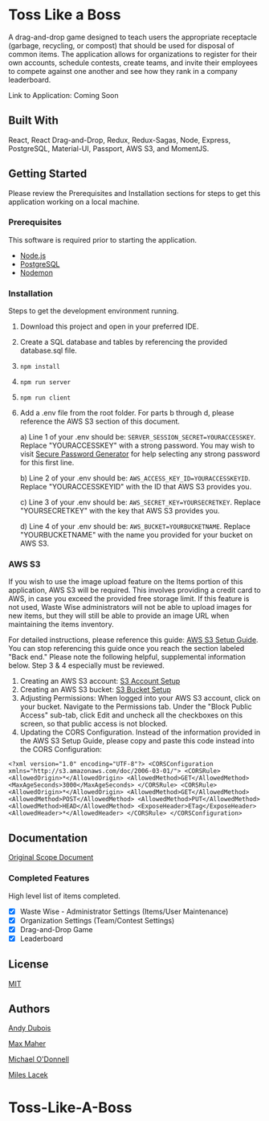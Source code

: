 # Toss Like a Boss

A drag-and-drop game designed to teach users the appropriate receptacle (garbage, recycling, or compost) that should be used for disposal of common items.  The application allows for organizations to register for their own accounts, schedule contests, create teams, and invite their employees to compete against one another and see how they rank in a company leaderboard.

Link to Application: Coming Soon

## Built With

React, React Drag-and-Drop, Redux, Redux-Sagas, Node, Express, PostgreSQL, Material-UI, Passport, AWS S3, and MomentJS.

## Getting Started

Please review the Prerequisites and Installation sections for steps to get this application working on a local machine.

### Prerequisites

This software is required prior to starting the application.

- [Node.js](https://nodejs.org/en/)
- [PostgreSQL](https://www.postgresql.org/)
- [Nodemon](https://nodemon.io/)

### Installation

Steps to get the development environment running.

1) Download this project and open in your preferred IDE.
2) Create a SQL database and tables by referencing the provided database.sql file.
3) `npm install`
4) `npm run server`
5) `npm run client`
6)  Add a .env file from the root folder.  For parts b through d, please reference the AWS S3 section of this document.
    
    a) Line 1 of your .env should be: `SERVER_SESSION_SECRET=YOURACCESSKEY`.  Replace "YOURACCESSKEY" with a strong password.  You may wish to visit [Secure Password Generator](https://passwordsgenerator.net/) for help selecting any strong password for this first line.
   
    b) Line 2 of your .env should be: `AWS_ACCESS_KEY_ID=YOURACCESSKEYID`.  Replace "YOURACCESSKEYID" with the ID that AWS S3 provides you.
    
    c) Line 3 of your .env should be: `AWS_SECRET_KEY=YOURSECRETKEY`.  Replace "YOURSECRETKEY" with the key that AWS S3 provides you.
   
    d) Line 4 of your .env should be: `AWS_BUCKET=YOURBUCKETNAME`.  Replace "YOURBUCKETNAME" with the name you provided for your bucket on AWS S3.

### AWS S3

If you wish to use the image upload feature on the Items portion of this application, AWS S3 will be required.  This involves providing a credit card to AWS, in case you exceed the provided free storage limit.  If this feature is not used, Waste Wise administrators will not be able to upload images for new items, but they will still be able to provide an image URL when maintaining the items inventory.

For detailed instructions, please reference this guide: [AWS S3 Setup Guide](https://medium.com/@khelif96/uploading-files-from-a-react-app-to-aws-s3-the-right-way-541dd6be689).  You can stop referencing this guide once you reach the section labeled "Back end."  Please note the following helpful, supplemental information below.  Step 3 & 4 especially must be reviewed.

1)  Creating an AWS S3 account: [S3 Account Setup](https://aws.amazon.com/premiumsupport/knowledge-center/create-and-activate-aws-account/)
2)  Creating an AWS S3 bucket: [S3 Bucket Setup](https://docs.aws.amazon.com/AmazonS3/latest/user-guide/create-bucket.html)
3)  Adjusting Permissions:  When logged into your AWS S3 account, click on your bucket.  Navigate to the Permissions tab.  Under the "Block Public Access" sub-tab, click Edit and uncheck all the checkboxes on this screen, so that public access is not blocked.
4)  Updating the CORS Configuration.  Instead of the information provided in the AWS S3 Setup Guide, please copy and paste this code instead into the CORS Configuration:

`<?xml version="1.0" encoding="UTF-8"?>
<CORSConfiguration xmlns="http://s3.amazonaws.com/doc/2006-03-01/">
<CORSRule>
    <AllowedOrigin>*</AllowedOrigin>
    <AllowedMethod>GET</AllowedMethod>
    <MaxAgeSeconds>3000</MaxAgeSeconds>
</CORSRule>
<CORSRule>
    <AllowedOrigin>*</AllowedOrigin>
    <AllowedMethod>GET</AllowedMethod>
    <AllowedMethod>POST</AllowedMethod>
    <AllowedMethod>PUT</AllowedMethod>
    <AllowedMethod>HEAD</AllowedMethod>
    <ExposeHeader>ETag</ExposeHeader>
    <AllowedHeader>*</AllowedHeader>
</CORSRule>
</CORSConfiguration>`


## Documentation

[Original Scope Document](https://docs.google.com/document/d/15kyh2RjnZemqwrpsxLzq4MJ_zEyQrItEyBs-gnUVn5k/edit?usp=sharing)

### Completed Features

High level list of items completed.

- [x] Waste Wise - Administrator Settings (Items/User Maintenance)
- [x] Organization Settings (Team/Contest Settings)
- [x] Drag-and-Drop Game
- [x] Leaderboard

## License
[MIT](https://choosealicense.com/licenses/mit/)

## Authors

[Andy Dubois](https://github.com/andydubois)

[Max Maher](https://github.com/maxwmaher)

[Michael O'Donnell](https://github.com/michaelodonnell321)

[Miles Lacek](https://github.com/TheHumanCreative)
# Toss-Like-A-Boss
